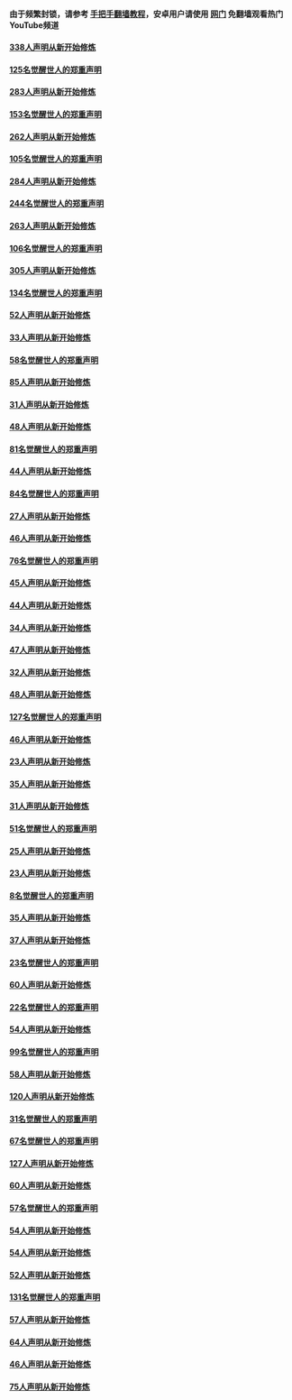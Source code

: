 #### 由于频繁封锁，请参考 [手把手翻墙教程](https://github.com/gfw-breaker/guides/wiki/)，安卓用户请使用 [网门](https://github.com/gfw-breaker/nogfw/blob/master/dl.md?t=04261201) 免翻墙观看热门YouTube频道 

#### [338人声明从新开始修炼](../pages/91/423540.md?t=04261201) 

#### [125名觉醒世人的郑重声明](../pages/91/423539.md?t=04261201) 

#### [283人声明从新开始修炼](../pages/91/423296.md?t=04261201) 

#### [153名觉醒世人的郑重声明](../pages/91/423295.md?t=04261201) 

#### [262人声明从新开始修炼](../pages/91/423004.md?t=04261201) 

#### [105名觉醒世人的郑重声明](../pages/91/423003.md?t=04261201) 

#### [284人声明从新开始修炼](../pages/91/422707.md?t=04261201) 

#### [244名觉醒世人的郑重声明](../pages/91/422706.md?t=04261201) 

#### [263人声明从新开始修炼](../pages/91/422553.md?t=04261201) 

#### [106名觉醒世人的郑重声明](../pages/91/422552.md?t=04261201) 

#### [305人声明从新开始修炼](../pages/91/422153.md?t=04261201) 

#### [134名觉醒世人的郑重声明](../pages/91/422152.md?t=04261201) 

#### [52人声明从新开始修炼](../pages/91/421846.md?t=04261201) 

#### [33人声明从新开始修炼](../pages/91/421804.md?t=04261201) 

#### [58名觉醒世人的郑重声明](../pages/91/421845.md?t=04261201) 

#### [85人声明从新开始修炼](../pages/91/421769.md?t=04261201) 

#### [31人声明从新开始修炼](../pages/91/421763.md?t=04261201) 

#### [48人声明从新开始修炼](../pages/91/421605.md?t=04261201) 

#### [81名觉醒世人的郑重声明](../pages/91/421656.md?t=04261201) 

#### [44人声明从新开始修炼](../pages/91/421544.md?t=04261201) 

#### [84名觉醒世人的郑重声明](../pages/91/421543.md?t=04261201) 

#### [27人声明从新开始修炼](../pages/91/421465.md?t=04261201) 

#### [46人声明从新开始修炼](../pages/91/421454.md?t=04261201) 

#### [76名觉醒世人的郑重声明](../pages/91/421453.md?t=04261201) 

#### [45人声明从新开始修炼](../pages/91/421452.md?t=04261201) 

#### [44人声明从新开始修炼](../pages/91/421422.md?t=04261201) 

#### [34人声明从新开始修炼](../pages/91/421322.md?t=04261201) 

#### [47人声明从新开始修炼](../pages/91/421264.md?t=04261201) 

#### [32人声明从新开始修炼](../pages/91/421225.md?t=04261201) 

#### [48人声明从新开始修炼](../pages/91/421202.md?t=04261201) 

#### [127名觉醒世人的郑重声明](../pages/91/421224.md?t=04261201) 

#### [46人声明从新开始修炼](../pages/91/421203.md?t=04261201) 

#### [23人声明从新开始修炼](../pages/91/421138.md?t=04261201) 

#### [35人声明从新开始修炼](../pages/91/421122.md?t=04261201) 

#### [31人声明从新开始修炼](../pages/91/421081.md?t=04261201) 

#### [51名觉醒世人的郑重声明](../pages/91/421080.md?t=04261201) 

#### [25人声明从新开始修炼](../pages/91/421020.md?t=04261201) 

#### [23人声明从新开始修炼](../pages/91/420884.md?t=04261201) 

#### [8名觉醒世人的郑重声明](../pages/91/420883.md?t=04261201) 

#### [35人声明从新开始修炼](../pages/91/420809.md?t=04261201) 

#### [37人声明从新开始修炼](../pages/91/420766.md?t=04261201) 

#### [23名觉醒世人的郑重声明](../pages/91/420765.md?t=04261201) 

#### [60人声明从新开始修炼](../pages/91/420727.md?t=04261201) 

#### [22名觉醒世人的郑重声明](../pages/91/420726.md?t=04261201) 

#### [54人声明从新开始修炼](../pages/91/420529.md?t=04261201) 

#### [99名觉醒世人的郑重声明](../pages/91/420528.md?t=04261201) 

#### [58人声明从新开始修炼](../pages/91/420198.md?t=04261201) 

#### [120人声明从新开始修炼](../pages/91/420141.md?t=04261201) 

#### [31名觉醒世人的郑重声明](../pages/91/420197.md?t=04261201) 

#### [67名觉醒世人的郑重声明](../pages/91/420140.md?t=04261201) 

#### [127人声明从新开始修炼](../pages/91/420082.md?t=04261201) 

#### [60人声明从新开始修炼](../pages/91/420081.md?t=04261201) 

#### [57名觉醒世人的郑重声明](../pages/91/420080.md?t=04261201) 

#### [54人声明从新开始修炼](../pages/91/419533.md?t=04261201) 

#### [54人声明从新开始修炼](../pages/91/419532.md?t=04261201) 

#### [52人声明从新开始修炼](../pages/91/419531.md?t=04261201) 

#### [131名觉醒世人的郑重声明](../pages/91/419530.md?t=04261201) 

#### [57人声明从新开始修炼](../pages/91/419430.md?t=04261201) 

#### [64人声明从新开始修炼](../pages/91/419429.md?t=04261201) 

#### [46人声明从新开始修炼](../pages/91/419428.md?t=04261201) 

#### [75人声明从新开始修炼](../pages/91/419427.md?t=04261201) 

